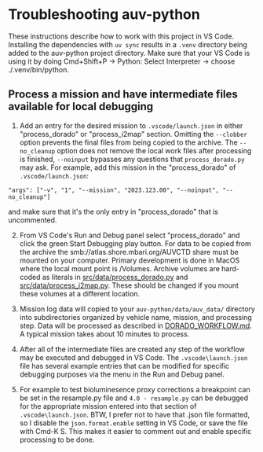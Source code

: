 # Troubleshooting auv-python

These instructions describe how to work with this project in VS Code. Installing the dependencies with `uv sync`
results in a `.venv` directory being added to the auv-python project directory. Make sure that your VS Code
is using it by doing  Cmd+Shift+P → Python: Select Interpreter → choose ./.venv/bin/python.

## Process a mission and have intermediate files available for local debugging

1. Add an entry for the desired mission to `.vscode/launch.json` in either "process_dorado" or "process_i2map" section. Omitting the `--clobber` option prevents the final files from being copied to the archive. The `--no_cleanup` option does not remove the local work files after processing is finished, `--noinput` bypasses any questions that `process_dorado.py` may ask. For example, add this mission in the "process_dorado" of `.vscode/launch.json`:
```
"args": ["-v", "1", "--mission", "2023.123.00", "--noinput", "--no_cleanup"]
```
and make sure that it's the only entry in "process_dorado" that is uncommented.

2. From VS Code's Run and Debug panel select "process_dorado" and click the green Start Debugging play button. For data to be copied from the archive the smb://atlas.shore.mbari.org/AUVCTD share must be mounted on your computer. Primary development is done in MacOS where the local mount point is /Volumes. Archive volumes are hard-coded as literals in [src/data/process_dorado.py](https://github.com/mbari-org/auv-python/blob/fc3b58613761b295ab47907993c4d0eb0bceb197/src/data/process_dorado.py) and [src/data/process_i2map.py](https://github.com/mbari-org/auv-python/blob/fc3b58613761b295ab47907993c4d0eb0bceb197/src/data/process_i2map.py). These should be changed if you mount these volumes at a different location.

3. Mission log data will copied to your `auv-python/data/auv_data/` directory into subdirectories organized by vehicle name, mission, and processing step. Data will be processed as described in [DORADO_WORKFLOW.md](DORADO_WORKFLOW.md). A typical mission takes about 10 minutes to process.

4. After all of the intermediate files are created any step of the workflow may be executed and debugged in VS Code. The `.vscode\launch.json` file has several example entries that can be modified for specific debugging purposes via the menu in the Run and Debug panel.

5. For example to test bioluminesence proxy corrections a breakpoint can be set in the resample.py file and `4.0 - resample.py` can be debugged for the appropriate mission entered into that section of `.vscode\launch.json`. BTW, I prefer not to have that .json file formatted, so I disable the `json.format.enable` setting in VS Code, or save the file with Cmd-K S. This makes it easier to comment out and enable specific processing to be done.
